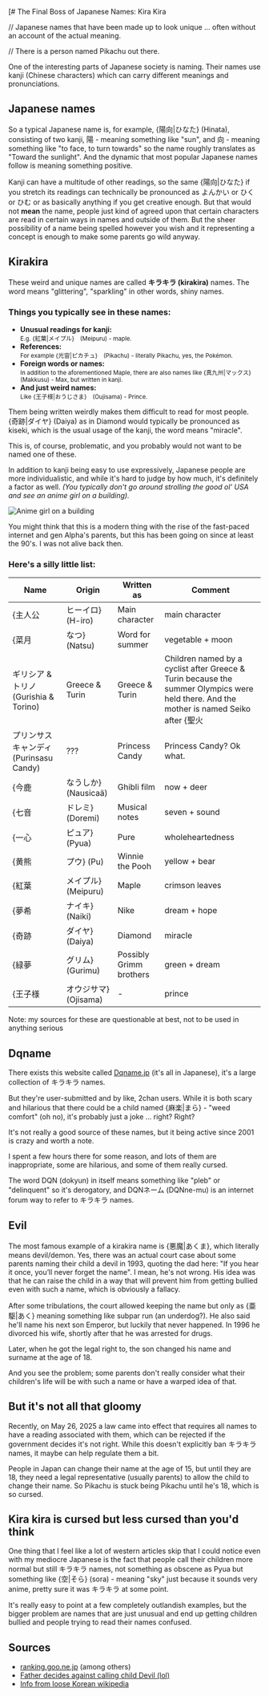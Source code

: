 [# The Final Boss of Japanese Names: Kira Kira

// Japanese names that have been made up to look unique ... often without an account of the actual meaning.

// There is a person named Pikachu out there.

One of the interesting parts of Japanese society is naming. Their names use kanji (Chinese characters) which can carry different meanings and pronunciations.

## Japanese names

So a typical Japanese name is, for example, {陽向|ひなた} (Hinata), consisting of two kanji, 陽 - meaning something like "sun", and 向 - meaning something like "to face, to turn towards" so the name roughly translates as "Toward the sunlight". And the dynamic that most popular Japanese names follow is meaning something positive.

Kanji can have a multitude of other readings, so the same {陽向|ひなた} if you stretch its readings can technically be pronounced as よんかい or ひく or ひむ or as basically anything if you get creative enough. But that would not **mean** the name, people just kind of agreed upon that certain characters are read in certain ways in names and outside of them. But the sheer possibility of a name being spelled however you wish and it representing a concept is enough to make some parents go wild anyway.

## Kirakira

These weird and unique names are called **キラキラ (kirakira)** names. The word means "glittering", "sparkling" in other words, shiny names.

### Things you typically see in these names:

- **Unusual readings for kanji:**<br>
  <small class="desc">E.g. {紅葉|メイプル}　(Meipuru) - maple.</small>
- **References:**<br>
  <small class="desc">For example {光宙|ピカチュ}　(Pikachu) - literally Pikachu, yes, the Pokémon. </small>
- **Foreign words or names:**<br>
  <small class="desc">In addition to the aforementioned Maple, there are also names like {真九州|マックス}　(Makkusu) - Max, but written in kanji.</small>
- **And just weird names:**<br>
  <small class="desc">Like {王子様|おうじさま}　(Oujisama) - Prince.</small>

Them being written weirdly makes them difficult to read for most people. {奇跡|ダイヤ} (Daiya) as in Diamond would typically be pronounced as kiseki, which is the usual usage of the kanji, the word means "miracle".

This is, of course, problematic, and you probably would not want to be named one of these.

In addition to kanji being easy to use expressively, Japanese people are more individualistic, and while it's hard to judge by how much, it's definitely a factor as well. *(You typically don't go around strolling the good ol' USA and see an anime girl on a building).*

![Anime girl on a building](https://ik.imagekit.io/maksiks/Maid-cafe-Akihabara.jpeg ':::nocaption')

You might think that this is a modern thing with the rise of the fast-paced internet and gen Alpha's parents, but this has been going on since at least the 90's. I was not alive back then.

### Here's a silly little list:
| Name                           | Origin           | Written as              | Comment                                                                                                                               |
|--------------------------------|------------------|-------------------------|---------------------------------------------------------------------------------------------------------------------------------------|
| {主人公                           | ヒーイロ} (H-iro)    | Main character          | main character                                                                                                                        | Isekai main character but in real life. Read as "hero". |
| {菜月                            | なつ} (Natsu)      | Word for summer         | vegetable + moon                                                                                                                      | Most people would read this as Natsuki; “Natsu” means summer but it is ignored here |
| ギリシア & トリノ (Gurishia & Torino) | Greece & Turin   | Greece & Turin          | Children named by a cyclist after Greece & Turin because the summer Olympics were held there. And the mother is named Seiko after {聖火 |せいか} (seika) - which means olympic fire too. |
| プリンサスキャンディ (Purinsasu Candy)   | ???              | Princess Candy          | Princess Candy? Ok what.                                                                                                              |
| {今鹿                            | なうしか} (Nausicaä) | Ghibli film             | now + deer                                                                                                                            | The sacrifice you have to make to be possibly read as Nausicaä instead of Now deer. |
| {七音                            | ドレミ} (Doremi)    | Musical notes           | seven + sound                                                                                                                         | Do-re-mi ... I'd think of Ratatouille every time I'd speak to this person. |
| {一心                            | ピュア} (Pyua)      | Pure                    | wholeheartedness                                                                                                                      | Being named wholeheartedness and pure at the same time is cool and poetic, but why?              |
| {黄熊                            | プウ} (Pu)         | Winnie the Pooh         | yellow + bear                                                                                                                         | Winnie the Pooh. I'm sorry. What.                                      |
| {紅葉                            | メイプル} (Meipuru)  | Maple                   | crimson leaves                                                                                                                        | Unintentional Bofuri reference, she just needs a pet シロップ (Syrup).            |
| {夢希                            | ナイキ} (Naiki)     | Nike                    | dream + hope                                                                                                                          | Yes. Nike. The company. Shoes.                                         |
| {奇跡                            | ダイヤ} (Daiya)     | Diamond                 | miracle                                                                                                                               | This is just confusing.                                                |
| {緑夢                            | グリム} (Gurimu)    | Possibly Grimm brothers | green + dream                                                                                                                         | English “green” + Japanese “dream” combined.                           |
| {王子様                           | オウジサマ} (Ojisama) | -                       | prince                                                                                                                                | Cringey                                                                        |

Note: my sources for these are questionable at best, not to be used in anything serious

## Dqname

There exists this website called [Dqname.jp](https://dqname.jp) (it's all in Japanese), it's a large collection of キラキラ names.<br>

But they're user-submitted and by like, 2chan users. While it is both scary and hilarious that there could be a child named {麻楽|まら} - "weed comfort" (oh no), it's probably just a joke ... right? Right?

It's not really a good source of these names, but it being active since 2001 is crazy and worth a note.

I spent a few hours there for some reason, and lots of them are inappropriate, some are hilarious, and some of them really cursed.

The word DQN (dokyun) in itself means something like "pleb" or "delinquent" so it's derogatory, and DQNネーム (DQNne-mu) is an internet forum way to refer to キラキラ names.

## Evil

The most famous example of a kirakira name is {悪魔|あくま}, which literally means devil/demon. Yes, there was an actual court case about some parents naming their child a devil in 1993, quoting the dad here: "If you hear it once, you’ll never forget the name". I mean, he's not wrong. His idea was that he can raise the child in a way that will prevent him from getting bullied even with such a name, which is obviously a fallacy.

After some tribulations, the court allowed keeping the name but only as {亜駆|あく} meaning something like subpar run (an underdog?). He also said he'll name his next son Emperor, but luckily that never happened. In 1996 he divorced his wife, shortly after that he was arrested for drugs.

Later, when he got the legal right to, the son changed his name and surname at the age of 18.

And you see the problem; some parents don't really consider what their children's life will be with such a name or have a warped idea of that.

## But it's not all that gloomy

Recently, on May 26, 2025 a law came into effect that requires all names to have a reading associated with them, which can be rejected if the government decides it's not right. While this doesn't explicitly ban キラキラ names, it maybe can help regulate them a bit.

People in Japan can change their name at the age of 15, but until they are 18, they need a legal representative (usually parents) to allow the child to change their name. So Pikachu is stuck being Pikachu until he's 18, which is so cursed.

## Kira kira is cursed but less cursed than you'd think

One thing that I feel like a lot of western articles skip that I could notice even with my mediocre Japanese is the fact that people call their children more normal but still キラキラ names, not something as obscene as Pyua but something like {空|そら} (sora) - meaning "sky" just because it sounds very anime, pretty sure it was キラキラ at some point.

It's really easy to point at a few completely outlandish examples, but the bigger problem are names that are just unusual and end up getting children bullied and people trying to read their names confused.

## Sources
- [ranking.goo.ne.jp](https://ranking.goo.ne.jp/column/6010/ranking/52086) (among others)
- [Father decides against calling child Devil (lol)](https://www.upi.com/Archives/1994/02/15/Father-decides-against-calling-child-Devil/2302761288400/)
- [Info from loose Korean wikipedia](https://en.namu.wiki/w/%EC%9D%B4%EB%A6%84%EC%9D%B4%20%EC%95%85%EB%A7%88%EC%9D%B8%20%EC%95%84%EC%9D%B4)